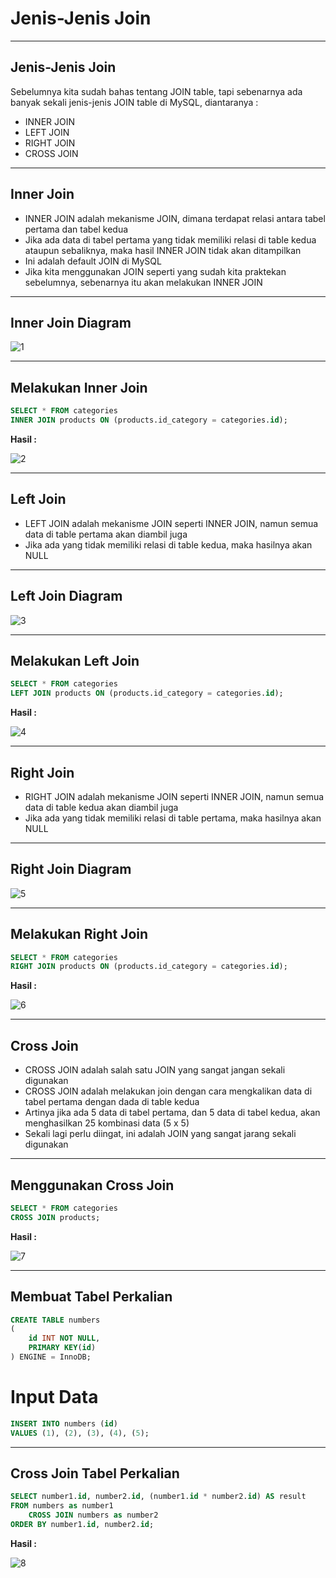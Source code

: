 # Jenis-Jenis Join

---

## Jenis-Jenis Join

Sebelumnya kita sudah bahas tentang JOIN table, tapi sebenarnya ada banyak sekali jenis-jenis JOIN table di MySQL, diantaranya :
- INNER JOIN
- LEFT JOIN
- RIGHT JOIN
- CROSS JOIN

---

## Inner Join

- INNER JOIN adalah mekanisme JOIN, dimana terdapat relasi antara tabel pertama dan tabel kedua
- Jika ada data di tabel pertama yang tidak memiliki relasi di table kedua ataupun sebaliknya, maka hasil INNER JOIN tidak akan ditampilkan
- Ini adalah default JOIN di MySQL
- Jika kita menggunakan JOIN seperti yang sudah kita praktekan sebelumnya, sebenarnya itu akan melakukan INNER JOIN
---

## Inner Join Diagram

![1](../assets/img/38/1.PNG)

---

## Melakukan Inner Join

```sql
SELECT * FROM categories
INNER JOIN products ON (products.id_category = categories.id);
```

**Hasil :**

![2](../assets/img/38/2.PNG)

---

## Left Join

- LEFT JOIN adalah mekanisme JOIN seperti INNER JOIN, namun semua data di table pertama akan diambil juga
- Jika ada yang tidak memiliki relasi di table kedua, maka hasilnya akan NULL

---

## Left Join Diagram

![3](../assets/img/38/3.PNG)

---

## Melakukan Left Join

```sql
SELECT * FROM categories
LEFT JOIN products ON (products.id_category = categories.id);
```

**Hasil :**

![4](../assets/img/38/4.PNG)

---

## Right Join

- RIGHT JOIN adalah mekanisme JOIN seperti INNER JOIN, namun semua data di table kedua akan diambil juga
- Jika ada yang tidak memiliki relasi di table pertama, maka hasilnya akan NULL

---

## Right Join Diagram

![5](../assets/img/38/5.PNG)

---

## Melakukan Right Join

```sql
SELECT * FROM categories
RIGHT JOIN products ON (products.id_category = categories.id);
```

**Hasil :**

![6](../assets/img/38/6.PNG)

---

## Cross Join

- CROSS JOIN adalah salah satu JOIN yang sangat jangan sekali digunakan
- CROSS JOIN adalah melakukan join dengan cara mengkalikan data di tabel pertama dengan dada di table kedua
- Artinya jika ada 5 data di tabel pertama, dan 5 data di tabel kedua, akan menghasilkan 25 kombinasi data (5 x 5)
- Sekali lagi perlu diingat, ini adalah JOIN yang sangat jarang sekali digunakan

---

## Menggunakan Cross Join

```sql
SELECT * FROM categories
CROSS JOIN products;
```

**Hasil :**

![7](../assets/img/38/7.PNG)

---

## Membuat Tabel Perkalian

```sql
CREATE TABLE numbers
(
    id INT NOT NULL,
    PRIMARY KEY(id)
) ENGINE = InnoDB;
```

# Input Data

```sql
INSERT INTO numbers (id)
VALUES (1), (2), (3), (4), (5);
```

---

## Cross Join Tabel Perkalian

```sql
SELECT number1.id, number2.id, (number1.id * number2.id) AS result
FROM numbers as number1
    CROSS JOIN numbers as number2
ORDER BY number1.id, number2.id;
```

**Hasil :**

![8](../assets/img/38/8.PNG)